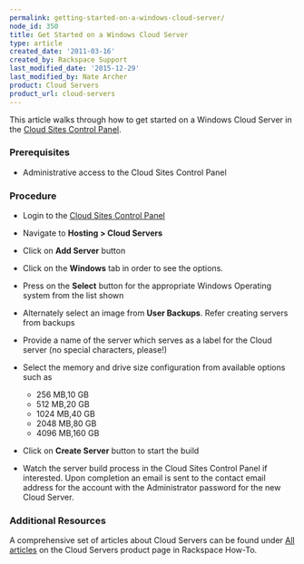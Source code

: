 ```yaml
---
permalink: getting-started-on-a-windows-cloud-server/
node_id: 350
title: Get Started on a Windows Cloud Server
type: article
created_date: '2011-03-16'
created_by: Rackspace Support
last_modified_date: '2015-12-29'
last_modified_by: Nate Archer
product: Cloud Servers
product_url: cloud-servers
---
```


This article walks through how to get started on a Windows Cloud Server in the [Cloud Sites Control Panel](https://manage.rackspacecloud.com).

### Prerequisites

-   Administrative access to the Cloud Sites Control Panel

### Procedure

-   Login to the [Cloud Sites Control Panel](http://manage.rackspacecloud.com/pages/Login.jsp)
-   Navigate to **Hosting > Cloud Servers**
-   Click on **Add Server** button
-   Click on the **Windows** tab in order to see the options.
-   Press on the **Select** button for the appropriate Windows Operating
    system from the list shown
-   Alternately select an image from **User Backups**. Refer creating
    servers from backups
-   Provide a name of the server which serves as a label for the Cloud
    server (no special characters, please!)
-   Select the memory and drive size configuration from available
    options such as
    -   256 MB,10 GB
    -   512 MB,20 GB
    -   1024 MB,40 GB
    -   2048 MB,80 GB
    -   4096 MB,160 GB
-   Click on **Create Server** button to start the build

-   Watch the server build process in the Cloud Sites Control Panel
    if interested. Upon completion an email is sent to the contact email
    address for the account with the Administrator password for the new
    Cloud Server.

### Additional Resources

A comprehensive set of articles about Cloud Servers can be found under [All articles](/how-to/cloud-servers) on the Cloud Servers product page in Rackspace How-To.
